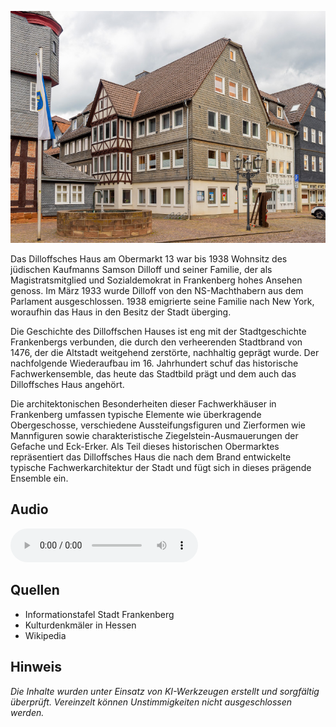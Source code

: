 ![Dilloffsches Haus](./images/frankenberg/p48.jpg)

Das Dilloffsches Haus am Obermarkt 13 war bis 1938 Wohnsitz des jüdischen Kaufmanns Samson Dilloff und seiner Familie, der als Magistratsmitglied und Sozialdemokrat in Frankenberg hohes Ansehen genoss. Im März 1933 wurde Dilloff von den NS-Machthabern aus dem Parlament ausgeschlossen. 1938 emigrierte seine Familie nach New York, woraufhin das Haus in den Besitz der Stadt überging.

Die Geschichte des Dilloffschen Hauses ist eng mit der Stadtgeschichte Frankenbergs verbunden, die durch den verheerenden Stadtbrand von 1476, der die Altstadt weitgehend zerstörte, nachhaltig geprägt wurde. Der nachfolgende Wiederaufbau im 16. Jahrhundert schuf das historische Fachwerkensemble, das heute das Stadtbild prägt und dem auch das Dilloffsches Haus angehört.

Die architektonischen Besonderheiten dieser Fachwerkhäuser in Frankenberg umfassen typische Elemente wie überkragende Obergeschosse, verschiedene Aussteifungsfiguren und Zierformen wie Mannfiguren sowie charakteristische Ziegelstein-Ausmauerungen der Gefache und Eck-Erker. Als Teil dieses historischen Obermarktes repräsentiert das Dilloffsches Haus die nach dem Brand entwickelte typische Fachwerkarchitektur der Stadt und fügt sich in dieses prägende Ensemble ein.

## Audio

<audio controls class="full-width-audio">
  <source src="locales/frankenberg/de/p48.mp3" type="audio/mpeg">
  Dein Browser unterstützt kein Audioelement.
</audio>

## Quellen

- Informationstafel Stadt Frankenberg
- Kulturdenkmäler in Hessen
- Wikipedia

## Hinweis

_Die Inhalte wurden unter Einsatz von KI-Werkzeugen erstellt und sorgfältig überprüft. Vereinzelt können Unstimmigkeiten nicht ausgeschlossen werden._